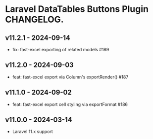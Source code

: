 # Laravel DataTables Buttons Plugin CHANGELOG.

## v11.2.1 - 2024-09-14

- fix: fast-excel exporting of related models #189

## v11.2.0 - 2024-09-03

- feat: fast-excel export via Column's exportRender() #187

## v11.1.0 - 2024-09-02

- feat: fast-excel export cell styling via exportFormat #186

## v11.0.0 - 2024-03-14

- Laravel 11.x support
